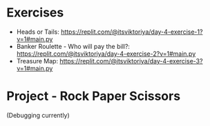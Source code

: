 # Exercises
- Heads or Tails: https://replit.com/@itsviktoriya/day-4-exercise-1?v=1#main.py
- Banker Roulette - Who will pay the bill?: https://replit.com/@itsviktoriya/day-4-exercise-2?v=1#main.py
- Treasure Map: https://replit.com/@itsviktoriya/day-4-exercise-3?v=1#main.py

# Project - Rock Paper Scissors
(Debugging currently)
